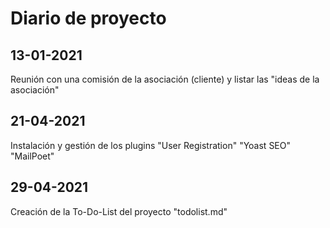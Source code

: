 # Diario de proyecto
## 13-01-2021
Reunión con una comisión de la asociación (cliente) y listar las "ideas de la asociación"

## 21-04-2021 
Instalación y gestión de los plugins "User Registration" "Yoast SEO" "MailPoet"

## 29-04-2021
Creación de la To-Do-List del proyecto "todolist.md"